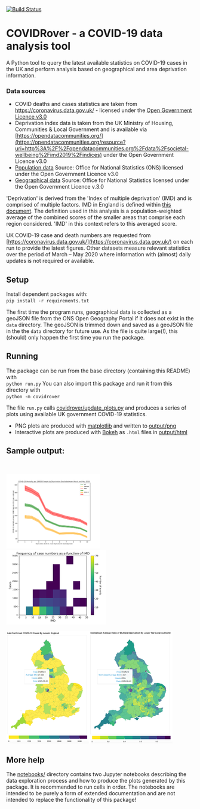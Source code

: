 [![Build Status](https://travis-ci.org/harryjmoss/COVIDRover.svg?branch=master)](https://travis-ci.org/harryjmoss/COVIDRover)
# COVIDRover - a COVID-19 data analysis tool

A Python tool to query the latest available statistics on COVID-19 cases in the UK and perform analysis based on geographical and area deprivation information.

### Data sources
- COVID deaths and cases statistics are taken from https://coronavirus.data.gov.uk/ - licensed under the [Open Government Licence v3.0](https://www.nationalarchives.gov.uk/doc/open-government-licence/version/3/)
- Deprivation index data is taken from the UK Ministry of Housing, Communities & Local Government and is available via [https://opendatacommunities.org/](https://opendatacommunities.org/resource?uri=http%3A%2F%2Fopendatacommunities.org%2Fdata%2Fsocietal-wellbeing%2Fimd2019%2Findices) under the Open Government Licence v3.0
- [Population data](https://www.ons.gov.uk/peoplepopulationandcommunity/populationandmigration/populationprojections/datasets/localauthoritiesinenglandtable2) Source: Office for National Statistics (ONS) licensed under the Open Government Licence v3.0
- [Geographical data](https://hub.arcgis.com/datasets/a8531598f29f44e7ad455abb6bf59c60_0) Source: Office for National Statistics licensed under the Open Government Licence v.3.0

'Deprivation' is derived from the 'Index of multiple deprivation' (IMD) and is comprised of multiple factors. IMD in England is defined within [this document](https://assets.publishing.service.gov.uk/government/uploads/system/uploads/attachment_data/file/853811/IoD2019_FAQ_v4.pdf). The definition used in this analysis is a population-weighted average of the combined scores of the smaller areas that comprise each region considered. 'IMD' in this context refers to this averaged score.

UK COVID-19 case and death numbers are requested from [https://coronavirus.data.gov.uk/](https://coronavirus.data.gov.uk/) on each run to provide the latest figures. Other datasets measure relevant statistics over the period of March &ndash; May 2020 where information with (almost) daily updates is not required or available.

## Setup
Install dependent packages with:  
`pip install -r requirements.txt`

The first time the program runs, geographical data is collected as a geoJSON file from the ONS Open Geography Portal if it does not exist in the `data` directory. The geoJSON is trimmed down and saved as a geoJSON file in the the `data` directory for future use. As the file is quite large(!), this (should) only happen the first time you run the package.

## Running
The package can be run from the base directory (containing this README) with  
`python run.py`
You can also import this package and run it from this directory with  
`python -m covidrover`

The file `run.py` calls [covidrover/update_plots.py](covidrover/update_plots.py) and produces a series of plots using available UK government COVID-19 statistics. 

- PNG plots are produced with [matplotlib](https://matplotlib.org/) and written to [output/png](output/png)
- Interactive plots are produced with [Bokeh](https://docs.bokeh.org/en/latest/index.html) as `.html` files in [output/html](output/html)

## Sample output:
![]()![]()

<img src="output/examples/Covid-19MortalityPer100000PeopleByDeprivationDecileBetweenMarchAndMay2020.png?raw=true" alt="drawing" height="200"/><img src="output/examples/FrequencyOfCaseNumbersAsAFunctionOfImd.png?raw=true" alt="drawing" height="200"/>

<img src="output/examples/Cases_2020-06-21_map.png?raw=true" alt="drawing" height="300"/><img src="output/examples/NormalisedIMD_Cases_2020-06-21.png?raw=true" alt="drawing" height="300"/>

## More help
The [notebooks/](notebooks/) directory contains two Jupyter notebooks describing the data exploration process and how to produce the plots generated by this package. It is recommended to run cells in order. The notebooks are intended to be purely a form of extended documentation and are not intended to replace the functionality of this package!




